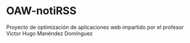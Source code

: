 # OAW-notiRSS

Proyecto de optimización de aplicaciones web impartido por el profesor Victor Hugo Manéndez Domínguez

